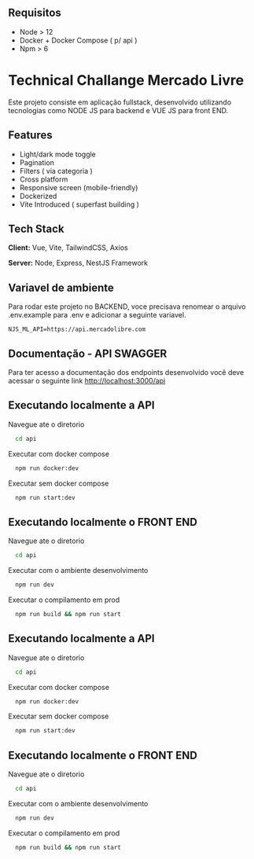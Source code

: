 ## Requisitos

- Node > 12
- Docker + Docker Compose ( p/ api )
- Npm > 6

# Technical Challange Mercado Livre

Este projeto consiste em aplicação fullstack, desenvolvido utilizando tecnologias como NODE JS para backend e VUE JS para front END.

## Features

- Light/dark mode toggle
- Pagination
- Filters ( via categoria )
- Cross platform
- Responsive screen (mobile-friendly)
- Dockerized
- Vite Introduced ( superfast building )

## Tech Stack

**Client:** Vue, Vite, TailwindCSS, Axios

**Server:** Node, Express, NestJS Framework

## Variavel de ambiente

Para rodar este projeto no BACKEND, voce precisava renomear o arquivo .env.example para .env e adicionar a seguinte variavel.

`NJS_ML_API=https://api.mercadolibre.com`

## Documentação - API SWAGGER

Para ter acesso a documentação dos endpoints desenvolvido você deve acessar o seguinte link
[http://localhost:3000/api](http://localhost:3000/api)

## Executando localmente a API

Navegue ate o diretorio

```bash
  cd api
```

Executar com docker compose

```bash
  npm run docker:dev
```

Executar sem docker compose

```bash
  npm run start:dev
```

## Executando localmente o FRONT END

Navegue ate o diretorio

```bash
  cd api
```

Executar com o ambiente desenvolvimento

```bash
  npm run dev
```

Executar o compilamento em prod

```bash
  npm run build && npm run start
```

## Executando localmente a API

Navegue ate o diretorio

```bash
  cd api
```

Executar com docker compose

```bash
  npm run docker:dev
```

Executar sem docker compose

```bash
  npm run start:dev
```

## Executando localmente o FRONT END

Navegue ate o diretorio

```bash
  cd api
```

Executar com o ambiente desenvolvimento

```bash
  npm run dev
```

Executar o compilamento em prod

```bash
  npm run build && npm run start
```
